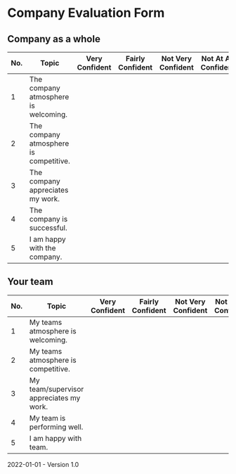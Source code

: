 # Company Evaluation Form

## Company as a whole

| No.  | Topic                                  | Very Confident | Fairly Confident | Not Very Confident | Not At All Confident | Notes |
| ---- | -------------------------------------- | -------------- | ---------------- | ------------------ | -------------------- | ----- |
| 1    | The company atmosphere is welcoming.   |                |                  |                    |                      |       |
| 2    | The company atmosphere is competitive. |                |                  |                    |                      |       |
| 3    | The company appreciates my work.       |                |                  |                    |                      |       |
| 4    | The company is successful.             |                |                  |                    |                      |       |
| 5    | I am happy with the company.           |                |                  |                    |                      |       |

## Your team

| No.  | Topic                                   | Very Confident | Fairly Confident | Not Very Confident | Not At All Confident | Notes |
| ---- | --------------------------------------- | -------------- | ---------------- | ------------------ | -------------------- | ----- |
| 1    | My teams atmosphere is welcoming.       |                |                  |                    |                      |       |
| 2    | My teams atmosphere is competitive.     |                |                  |                    |                      |       |
| 3    | My team/supervisor appreciates my work. |                |                  |                    |                      |       |
| 4    | My team is performing well.             |                |                  |                    |                      |       |
| 5    | I am happy with team.                   |                |                  |                    |                      |       |

2022-01-01 - Version 1.0

